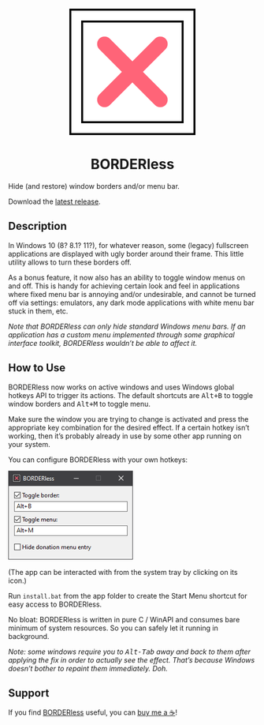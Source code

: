 <p align="center"><img alt="BORDERless" src="/icon/icon256.png"/></p>
<h1 align="center">BORDERless</h1>

<!--
![BORDERless](/icon/icon256.png)

# BORDERless
-->

Hide (and restore) window borders and/or menu bar.

Download the [latest release](https://github.com/ubihazard/borderless/releases).

## Description

In Windows 10 (8? 8.1? 11?), for whatever reason, some (legacy) fullscreen applications are displayed with ugly border around their frame. This little utility allows to turn these borders off.

As a bonus feature, it now also has an ability to toggle window menus on and off. This is handy for achieving certain look and feel in applications where fixed menu bar is annoying and/or undesirable, and cannot be turned off via settings: emulators, any dark mode applications with white menu bar stuck in them, etc.

*Note that BORDERless can only hide standard Windows menu bars. If an application has a custom menu implemented through some graphical interface toolkit, BORDERless wouldn’t be able to affect it.*

## How to Use

BORDERless now works on active windows and uses Windows global hotkeys API to trigger its actions. The default shortcuts are <kbd>Alt+B</kbd> to toggle window borders and <kbd>Alt+M</kbd> to toggle menu.

Make sure the window you are trying to change is activated and press the appropriate key combination for the desired effect. If a certain hotkey isn’t working, then it’s probably already in use by some other app running on your system.

You can configure BORDERless with your own hotkeys:

![Configuring BORDERless](/screenshot.png)

(The app can be interacted with from the system tray by clicking on its icon.)

Run `install.bat` from the app folder to create the Start Menu shortcut for easy access to BORDERless.

No bloat: BORDERless is written in pure C / WinAPI and consumes bare minimum of system resources. So you can safely let it running in background.

*Note: some windows require you to <kbd>Alt-Tab</kbd> away and back to them after applying the fix in order to actually see the effect. That’s because Windows doesn’t bother to repaint them immediately. Doh.*

## Support

If you find [BORDERless](https://github.com/ubihazard/borderless) useful, you can [buy me a ☕](https://www.buymeacoffee.com/ubihazard "Show support")!
